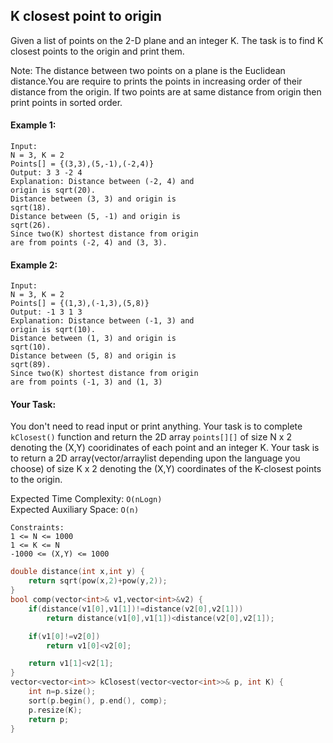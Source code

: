 ## K closest point to origin

Given a list of points on the 2-D plane and an integer K. The task is to find K closest points to the origin and print them.

Note: The distance between two points on a plane is the Euclidean distance.You are require to prints the points in increasing order of their distance from the origin. If two points are at same distance from origin then print points in sorted order.

#### Example 1:

```
Input:
N = 3, K = 2
Points[] = {(3,3),(5,-1),(-2,4)}
Output: 3 3 -2 4
Explanation: Distance between (-2, 4) and
origin is sqrt(20).
Distance between (3, 3) and origin is
sqrt(18).
Distance between (5, -1) and origin is
sqrt(26).
Since two(K) shortest distance from origin
are from points (-2, 4) and (3, 3).
```

#### Example 2:

```
Input:
N = 3, K = 2
Points[] = {(1,3),(-1,3),(5,8)}
Output: -1 3 1 3
Explanation: Distance between (-1, 3) and
origin is sqrt(10).
Distance between (1, 3) and origin is
sqrt(10).
Distance between (5, 8) and origin is
sqrt(89).
Since two(K) shortest distance from origin
are from points (-1, 3) and (1, 3)
```

#### Your Task:

You don't need to read input or print anything. Your task is to complete `kClosest()` function and return the 2D array `points[][]` of size N x 2 denoting the (X,Y) cooridinates of each point and an integer K. Your task is to return a 2D array(vector/arraylist depending upon the language you choose) of size K x 2 denoting the (X,Y) coordinates of the K-closest points to the origin.

Expected Time Complexity: `O(nLogn)`  
Expected Auxiliary Space: `O(n)`

```
Constraints:
1 <= N <= 1000
1 <= K <= N
-1000 <= (X,Y) <= 1000
```

```c++
double distance(int x,int y) {
    return sqrt(pow(x,2)+pow(y,2));
}
bool comp(vector<int>& v1,vector<int>&v2) {
    if(distance(v1[0],v1[1])!=distance(v2[0],v2[1]))
        return distance(v1[0],v1[1])<distance(v2[0],v2[1]);

    if(v1[0]!=v2[0])
        return v1[0]<v2[0];

    return v1[1]<v2[1];
}
vector<vector<int>> kClosest(vector<vector<int>>& p, int K) {
    int n=p.size();
    sort(p.begin(), p.end(), comp);
    p.resize(K);
    return p;
}
```
